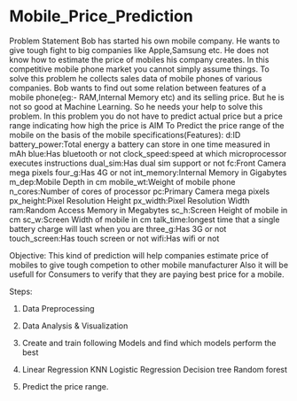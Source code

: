 # Mobile_Price_Prediction
Problem Statement
Bob has started his own mobile company. He wants to give tough fight to big companies like Apple,Samsung etc. He does not know how to estimate the price of mobiles his company creates. In this competitive mobile phone market you cannot simply assume things. To solve this problem he collects sales data of mobile phones of various companies. Bob wants to find out some relation between features of a mobile phone(eg:- RAM,Internal Memory etc) and its selling price. But he is not so good at Machine Learning. So he needs your help to solve this problem. In this problem you do not have to predict actual price but a price range indicating how high the price is
AIM
To Predict the price range of the mobile on the basis of the mobile specifications(Features): d:ID battery_power:Total energy a battery can store in one time measured in mAh blue:Has bluetooth or not clock_speed:speed at which microprocessor executes instructions dual_sim:Has dual sim support or not fc:Front Camera mega pixels four_g:Has 4G or not int_memory:Internal Memory in Gigabytes m_dep:Mobile Depth in cm mobile_wt:Weight of mobile phone n_cores:Number of cores of processor pc:Primary Camera mega pixels px_height:Pixel Resolution Height px_width:Pixel Resolution Width ram:Random Access Memory in Megabytes sc_h:Screen Height of mobile in cm sc_w:Screen Width of mobile in cm talk_time:longest time that a single battery charge will last when you are three_g:Has 3G or not touch_screen:Has touch screen or not wifi:Has wifi or not

Objective:
This kind of prediction will help companies estimate price of mobiles to give tough competion to other mobile manufacturer Also it will be usefull for Consumers to verify that they are paying best price for a mobile.

Steps:
1. Data Preprocessing

2. Data Analysis & Visualization

3. Create and train following Models and find which models perform the best

4. Linear Regression KNN Logistic Regression Decision tree Random forest

5. Predict the price range.
